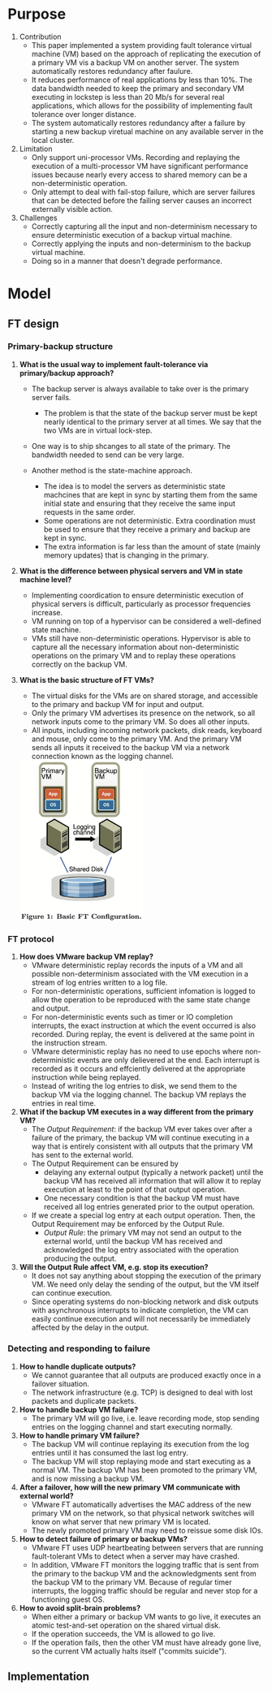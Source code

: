 # Purpose

1. Contribution
   - This paper implemented a system providing fault tolerance virtual machine (VM) based on the approach of replicating the execution of a primary VM vis a backup VM on another server. The system automatically restores redundancy after faulure. 
   - It reduces performance of real applications by less than 10%. The data bandwidth needed to keep the primary and secondary VM executing in lockstep is less than 20 Mb/s for several real applications, which allows for the possibility of implementing fault tolerance over longer distance. 
   - The system automatically restores redundancy after a failure by starting a new backup viretual machine on any available server in the local cluster. 
2. Limitation
   - Only support uni-processor VMs. Recording and replaying the execution of a multi-processor VM have significant performance issues because nearly every access to shared memory can be a non-deterministic operation. 
   - Only attempt to deal with fail-stop failure, which are server failures that can be detected before the failing server causes an incorrect externally visible action. 
3. Challenges
   - Correctly capturing all the input and non-determinism necessary to ensure deterministic execution of a backup virtual machine. 
   - Correctly applying the inputs and non-determinism to the backup virtual machine. 
   - Doing so in a manner that doesn't degrade performance. 

# Model

## FT design

### Primary-backup structure

1. **What is the usual way to implement fault-tolerance via primary/backup approach?**

   - The backup server is always available to take over is the primary server fails. 
     - The problem is that the state of the backup server must be kept nearly identical to the primary server at all times. We say that the two VMs are in virtual lock-step. 

   - One way is to ship shcanges to all state of the primary. The bandwidth needed to send can be very large. 
   - Another method is the state-machine approach. 
     - The idea is to model the servers as deterministic state machcines that are kept in sync by starting them from the same initial state and ensuring that they receive the same input requests in the same order. 
     - Some operations are not deterministic. Extra coordination must be used to ensure that they receive a primary and backup are kept in sync. 
     - The extra information is far less than the amount of state (mainly memory updates) that is changing in the primary. 

2. **What is the difference between physical servers and VM in state machine level?**

   - Implementing coordication to ensure deterministic execution of physical servers is difficult, particularly as processor frequencies increase. 
   - VM running on top of a hypervisor can be considered a well-defined state machine. 
   - VMs still have non-deterministic operations. Hypervisor is able to capture all the necessary information about non-deterministic operations on the primary VM and to replay these operations correctly on the backup VM. 

3. **What is the basic structure of FT VMs?**

   - The virtual disks for the VMs are on shared storage, and accessible to the primary and backup VM for input and output. 
   - Only the primary VM advertises its presence on the network, so all network inputs come to the primary VM. So does all other inputs. 
   - All inputs, including incoming network packets, disk reads, keyboard and mouse, only come to the primary VM. And  the primary VM sends all inputs it received to the backup VM via a network connection known as the logging channel. 

   <img src="../imgs/FTVM/01.png" style="zoom:33%;" />

### FT protocol

1. **How does VMware backup VM replay?**
   - VMware deterministic replay records the inputs of a VM and all possible non-determinism associated with the VM execution in a stream of log entries written to a log file. 
   - For non-deterministic operations, sufficient infomation is logged to allow the operation to be reproduced with the same state change and output. 
   - For non-deterministic events such as timer or IO completion interrupts, the exact instruction at which the event occurred is also recorded. During replay, the event is delivered at the same point in the instruction stream. 
   - VMware deterministic replay has no need to use epochs where non-deterministic events are only delievered at the end. Each interrupt is recorded as it occurs and effciently delivered at the appropriate instruction while being replayed. 
   - Instead of writing the log entries to disk, we send them to the backup VM via the logging channel. The backup VM replays the entries in real time. 
2. **What if the backup VM executes in a way different from the primary VM?**
   - The *Output Requirement*: if the backup VM ever takes over after a failure of the primary, the backup VM will continue executing in a way that is entirely consistent with all outputs that the primary VM has sent to the external world. 
   - The Output Requirement can be ensured by 
     - delaying any external output (typically a network packet) until the backup VM has received all information that will allow it to replay execution at least to the point of that output operation. 
     - One necessary condition is that the backup VM must have received all log entries generated prior to the output operation. 
   - If we create a special log entry at each output operation. Then, the Output Requirement may be enforced by the Output Rule. 
     - *Output Rule*: the primary VM may not send an output to the external world, until the backup VM has received and acknowledged the log entry associated with the operation producing the output. 
3. **Will the Output Rule affect VM, e.g. stop its execution?**
   - It does not say anything about stopping the execution of the primary VM. We need only delay the sending of the output, but the VM itself can continue execution. 
   - Since operating systems do non-blocking network and disk outputs with asynchronous interrupts to indicate completion, the VM can easily continue execution and will not necessarily be immediately affected by the delay in the output. 

### Detecting and responding to failure

1. **How to handle duplicate outputs?**
   - We cannot guarantee that all outputs are produced exactly once in a failover situation. 
   - The network infrastructure (e.g. TCP) is designed to deal with lost packets and duplicate packets. 
2. **How to handle backup VM failure?**
   - The primary VM will go live, i.e. leave recording mode, stop sending entries on the logging channel and start executing normally. 
3. **How to handle primary VM failure?**
   - The backup VM will continue replaying its execution from the log entries until it has consumed the last log entry. 
   - The backup VM will stop replaying mode and start executing as a normal VM. The backup VM has been promoted to the primary VM, and is now missing a backup VM. 
4. **After a failover, how will the new primary VM communicate with external world?**
   - VMware FT automatically advertises the MAC address of the new primary VM on the network, so that physical network switches will know  on what server that new primary VM is located. 
   - The newly promoted primary VM may need to reissue some disk IOs. 
5. **How to detect failure of primary or backup VMs?**
   - VMware FT uses UDP heartbeating between servers that are running fault-tolerant VMs to detect when a server may have crashed. 
   - In addition, VMware FT monitors the logging traffic that is sent from the primary to the backup VM and the acknowledgments sent from the backup VM to the primary VM. Because of regular timer interrupts, the logging traffic should be regular and never stop for a functioning guest OS. 
6. **How to avoid split-brain problems?**
   - When either a primary or backup VM wants to go live, it executes an atomic test-and-set operation on the shared virtual disk. 
   - If the operation succeeds, the VM is allowed to go live. 
   - If the operation fails, then the other VM must have already gone live, so the current VM actually halts itself ("commits suicide"). 

## Implementation



























